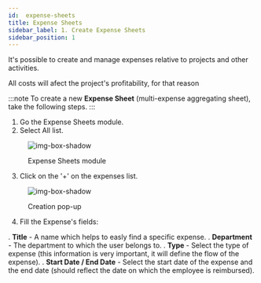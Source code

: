 ```yaml
---
id:  expense-sheets
title: Expense Sheets
sidebar_label: 1. Create Expense Sheets
sidebar_position: 1
---
```


It's possible to create and manage expenses relative to projects and other activities.

All costs will afect the project's profitability, for that reason

:::note 
To create a new **Expense Sheet** (multi-expense aggregating sheet), take the following steps. 
:::

1. Go the Expense Sheets module.
2. Select All list.

<figure>

![img-box-shadow](/img/university/expenses/university-expense-sheets-1.png)
<figcaption>Expense Sheets module</figcaption>
</figure>

3. Click on the '+' on the expenses list.

<figure>

![img-box-shadow](/img/university/expenses/university-expense-sheets-2-creation.png)
<figcaption>Creation pop-up</figcaption>
</figure>

4. Fill the Expense's fields:

. **Title** - A name which helps to easly find a specific expense.
. **Department** - The department to which the user belongs to.
. **Type** - Select the type of expense (this information is very important, it will define the flow of the expense).
. **Start Date / End Date** - Select the start date of the expense and the end date (should reflect the date on which the employee is reimbursed).
